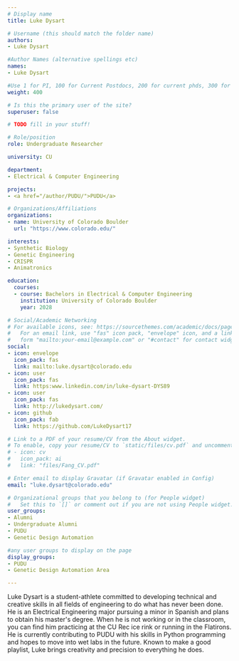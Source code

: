 ```yaml
---
# Display name
title: Luke Dysart

# Username (this should match the folder name)
authors:
- Luke Dysart

#Author Names (alternative spellings etc)
names:
- Luke Dysart

#Use 1 for PI, 100 for Current Postdocs, 200 for current phds, 300 for current masters, 400 for current undergrads, 800 for alum postdocs, 810 for alum phds, 820 for alum masters, and 830 for alum undergrads, 900 for tools, 1000 for projects, 900 for tools, 1000 for projects
weight: 400

# Is this the primary user of the site?
superuser: false

# TODO fill in your stuff!

# Role/position
role: Undergraduate Researcher

university: CU

department:
- Electrical & Computer Engineering

projects:
- <a href="/author/PUDU/">PUDU</a>

# Organizations/Affiliations
organizations:
- name: University of Colorado Boulder
  url: "https://www.colorado.edu/"

interests:
- Synthetic Biology
- Genetic Engineering
- CRISPR
- Animatronics 

education:
  courses:
  - course: Bachelors in Electrical & Computer Engineering
    institution: University of Colorado Boulder
    year: 2028

# Social/Academic Networking
# For available icons, see: https://sourcethemes.com/academic/docs/page-builder/#icons
#   For an email link, use "fas" icon pack, "envelope" icon, and a link in the
#   form "mailto:your-email@example.com" or "#contact" for contact widget.
social:
- icon: envelope
  icon_pack: fas
  link: mailto:luke.dysart@colorado.edu
- icon: user
  icon_pack: fas
  link: https:www.linkedin.com/in/luke-dysart-DYS89
- icon: user
  icon_pack: fas
  link: http://lukedysart.com/
- icon: github
  icon_pack: fab
  link: https://github.com/LukeDysart17

# Link to a PDF of your resume/CV from the About widget.
# To enable, copy your resume/CV to `static/files/cv.pdf` and uncomment the lines below.
# - icon: cv
#   icon_pack: ai
#   link: "files/Fang_CV.pdf"

# Enter email to display Gravatar (if Gravatar enabled in Config)
email: "luke.dysart@colorado.edu"

# Organizational groups that you belong to (for People widget)
#   Set this to `[]` or comment out if you are not using People widget.
user_groups:
- Alumni
- Undergraduate Alumni
- PUDU
- Genetic Design Automation

#any user groups to display on the page
display_groups:
- PUDU
- Genetic Design Automation Area

---
```

Luke Dysart is a student-athlete committed to developing technical and creative skills in all fields of engineering to do what has never been done. He is an Electrical Engineering major pursuing a minor in Spanish and plans to obtain his master's degree. When he is not working or in the classroom, you can find him practicing at the CU Rec ice rink or running in the Flatirons. He is currently contributing to PUDU with his skills in Python programming and hopes to move into wet labs in the future. Known to make a good playlist, Luke brings creativity and precision to everything he does.
